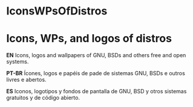 # IconsWPsOfDistros

<!DOCTYPE html>
<html>
<head>
<meta charset="utf-8" />
<title>Icons, WPs, and logos of distros</title>
</head>
<body>
<h1>Icons, WPs, and logos of distros</h1>
<p>
<b>EN</b>
Icons, logos and wallpapers of GNU, BSDs and others free and open systems.

<b>PT-BR</b>
Ícones, logos e papéis de pade de sistemas GNU, BSDs e outros livres e abertos.

<b>ES</b>
Iconos, logotipos y fondos de pantalla de GNU, BSD y otros sistemas gratuitos y de código abierto.
</p>
</body>
</html>
